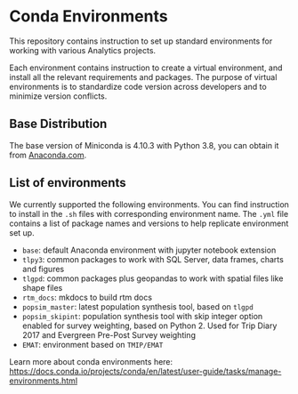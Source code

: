 # Conda Environments

This repository contains instruction to set up standard environments for working with various Analytics projects.

Each environment contains instruction to create a virtual environment, and install all the relevant requirements and packages. The purpose of virtual environments is to standardize code  version across developers and to minimize version conflicts.

## Base Distribution

The base version of Miniconda is 4.10.3 with Python 3.8, you can obtain it from [Anaconda.com](https://repo.anaconda.com/miniconda/Miniconda3-py38_4.10.3-Windows-x86_64.exe).

## List of environments

We currently supported the following environments. You can find instruction to install in the `.sh` files with corresponding environment name. The `.yml` file contains a list of package names and versions to help replicate environment set up. 

* `base`: default Anaconda environment with jupyter notebook extension
* `tlpy3`: common packages to work with SQL Server, data frames, charts and figures
* `tlgpd`: common packages plus geopandas to work with spatial files like shape files
* `rtm_docs`: mkdocs to build rtm docs
* `popsim_master`: latest population synthesis tool, based on `tlgpd`
* `popsim_skipint`: population synthesis tool with skip integer option enabled for survey weighting, based on Python 2. Used for Trip Diary 2017 and Evergreen Pre-Post Survey weighting
* `EMAT`: environment based on `TMIP/EMAT`

Learn more about conda environments here: https://docs.conda.io/projects/conda/en/latest/user-guide/tasks/manage-environments.html

